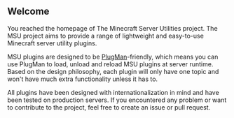 ## Welcome
You reached the homepage of The Minecraft Server Utilities project. The MSU project aims to provide a range of lightweight and easy-to-use Minecraft server utility plugins.

MSU plugins are designed to be [PlugMan](https://dev.bukkit.org/projects/plugman)-friendly, which means you can use PlugMan to load, unload and reload MSU plugins at server runtime.
Based on the design philosophy, each plugin will only have one topic and won't have much extra functionality unless it has to.

All plugins have been designed with internationalization in mind and have been tested on production servers. If you encountered any problem or want to contribute to the project, feel free to create an issue or pull request.

<!--

**Here are some ideas to get you started:**

🙋‍♀️ A short introduction - what is your organization all about?
🌈 Contribution guidelines - how can the community get involved?
👩‍💻 Useful resources - where can the community find your docs? Is there anything else the community should know?
🍿 Fun facts - what does your team eat for breakfast?
🧙 Remember, you can do mighty things with the power of [Markdown](https://docs.github.com/github/writing-on-github/getting-started-with-writing-and-formatting-on-github/basic-writing-and-formatting-syntax)
-->
